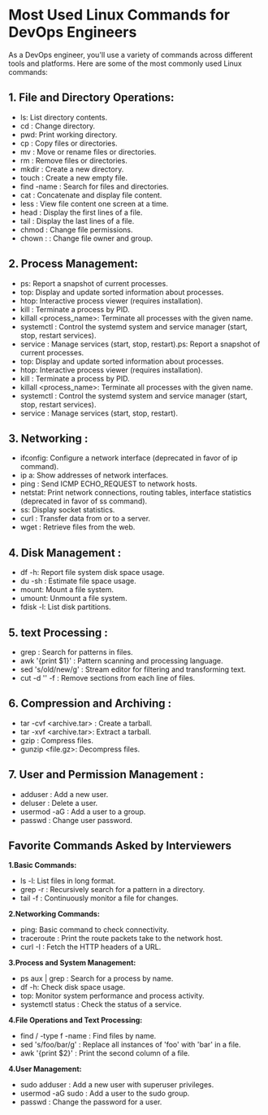 
# Most Used Linux Commands for DevOps Engineers

As a DevOps engineer, you'll use a variety of commands across different tools and platforms. Here are some of the most commonly used Linux commands:

## 1. File and Directory Operations:

- ls: List directory contents.
- cd <directory>: Change directory.
- pwd: Print working directory.
- cp <source> <destination>: Copy files or directories.
- mv <source> <destination>: Move or rename files or directories.
- rm <file>: Remove files or directories.
- mkdir <directory>: Create a new directory.
- touch <file>: Create a new empty file.
- find <path> -name <filename>: Search for files and directories.
- cat <file>: Concatenate and display file content.
- less <file>: View file content one screen at a time.
- head <file>: Display the first lines of a file.
- tail <file>: Display the last lines of a file.
- chmod <permissions> <file>: Change file permissions.
- chown <owner>:<group> <file>: Change file owner and group.

## 2. Process Management:
- ps: Report a snapshot of current processes.
- top: Display and update sorted information about processes.
- htop: Interactive process viewer (requires installation).
- kill <pid>: Terminate a process by PID.
- killall <process_name>: Terminate all processes with the given name.
- systemctl <command> <service>: Control the systemd system and service manager (start, stop, restart services).
- service <service> <command>: Manage services (start, stop, restart).ps: Report a snapshot of current processes.
- top: Display and update sorted information about processes.
- htop: Interactive process viewer (requires installation).
- kill <pid>: Terminate a process by PID.
- killall <process_name>: Terminate all processes with the given name.
- systemctl <command> <service>: Control the systemd system and service manager (start, stop, restart services).
- service <service> <command>: Manage services (start, stop, restart).
  
## 3. Networking :
- ifconfig: Configure a network interface (deprecated in favor of ip command).
- ip a: Show addresses of network interfaces.
- ping <host>: Send ICMP ECHO_REQUEST to network hosts.
- netstat: Print network connections, routing tables, interface statistics (deprecated in favor of ss command).
- ss: Display socket statistics.
- curl <url>: Transfer data from or to a server.
- wget <url>: Retrieve files from the web.

## 4. Disk Management :
- df -h: Report file system disk space usage.
- du -sh <directory>: Estimate file space usage.
- mount: Mount a file system.
- umount: Unmount a file system.
- fdisk -l: List disk partitions.
  
## 5. text Processing :
- grep <pattern> <file>: Search for patterns in files.
- awk '{print $1}' <file>: Pattern scanning and processing language.
- sed 's/old/new/g' <file>: Stream editor for filtering and transforming text.
- cut -d '<delimiter>' -f <fields> <file>: Remove sections from each line of files.
  
## 6. Compression and Archiving :
- tar -cvf <archive.tar> <files>: Create a tarball.
- tar -xvf <archive.tar>: Extract a tarball.
- gzip <file>: Compress files.
- gunzip <file.gz>: Decompress files.
  
## 7. User and Permission Management :
- adduser <username>: Add a new user.
- deluser <username>: Delete a user.
- usermod -aG <group> <user>: Add a user to a group.
- passwd <username>: Change user password.
  
## Favorite Commands Asked by Interviewers
**1.Basic Commands:** 
- ls -l: List files in long format.
- grep -r <pattern> <directory>: Recursively search for a pattern in a directory.
- tail -f <file>: Continuously monitor a file for changes.

**2.Networking Commands:** 
- ping: Basic command to check connectivity.
- traceroute <host>: Print the route packets take to the network host.
- curl -I <url>: Fetch the HTTP headers of a URL.

**3.Process and System Management:** 
- ps aux | grep <process>: Search for a process by name.
- df -h: Check disk space usage.
- top: Monitor system performance and process activity.
- systemctl status <service>: Check the status of a service.

**4.File Operations and Text Processing:** 
- find / -type f -name <filename>: Find files by name.
- sed 's/foo/bar/g' <file>: Replace all instances of 'foo' with 'bar' in a file.
- awk '{print $2}' <file>: Print the second column of a file.

**4.User Management:** 
- sudo adduser <username>: Add a new user with superuser privileges.
- usermod -aG sudo <username>: Add a user to the sudo group.
- passwd <username>: Change the password for a user.

